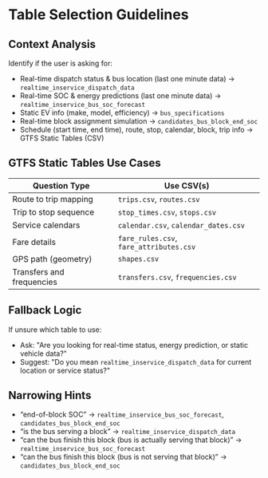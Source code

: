 # Table Selection Guidelines

## Context Analysis
Identify if the user is asking for:

- Real-time dispatch status & bus location (last one minute data) → `realtime_inservice_dispatch_data`
- Real-time SOC & energy predictions (last one minute data) → `realtime_inservice_bus_soc_forecast`
- Static EV info (make, model, efficiency) → `bus_specifications`
- Real-time block assignment simulation → `candidates_bus_block_end_soc`
- Schedule (start time, end time), route, stop, calendar, block, trip info → GTFS Static Tables (CSV)

## GTFS Static Tables Use Cases

| Question Type             | Use CSV(s)                         |
|--------------------------|-------------------------------------|
| Route to trip mapping     | `trips.csv`, `routes.csv`           |
| Trip to stop sequence     | `stop_times.csv`, `stops.csv`       |
| Service calendars         | `calendar.csv`, `calendar_dates.csv`|
| Fare details              | `fare_rules.csv`, `fare_attributes.csv`|
| GPS path (geometry)       | `shapes.csv`                        |
| Transfers and frequencies | `transfers.csv`, `frequencies.csv` |

## Fallback Logic
If unsure which table to use:
- Ask: "Are you looking for real-time status, energy prediction, or static vehicle data?"
- Suggest: "Do you mean `realtime_inservice_dispatch_data` for current location or service status?"

## Narrowing Hints
- “end-of-block SOC” → `realtime_inservice_bus_soc_forecast`, `candidates_bus_block_end_soc`
- “is the bus serving a block” → `realtime_inservice_dispatch_data`
- “can the bus finish this block (bus is actually serving that block)” → `realtime_inservice_bus_soc_forecast`
- “can the bus finish this block (bus is not serving that block)” → `candidates_bus_block_end_soc`
